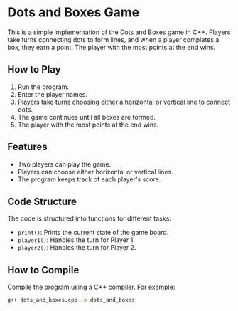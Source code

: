 # Dots and Boxes Game

This is a simple implementation of the Dots and Boxes game in C++. Players take turns connecting dots to form lines, and when a player completes a box, they earn a point. The player with the most points at the end wins.

## How to Play

1. Run the program.
2. Enter the player names.
3. Players take turns choosing either a horizontal or vertical line to connect dots.
4. The game continues until all boxes are formed.
5. The player with the most points at the end wins.

## Features

- Two players can play the game.
- Players can choose either horizontal or vertical lines.
- The program keeps track of each player's score.

## Code Structure

The code is structured into functions for different tasks:

- `print()`: Prints the current state of the game board.
- `player1()`: Handles the turn for Player 1.
- `player2()`: Handles the turn for Player 2.

## How to Compile

Compile the program using a C++ compiler. For example:

```bash
g++ dots_and_boxes.cpp -o dots_and_boxes
